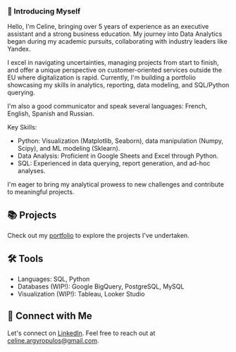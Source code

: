 ### 🙋 Introducing Myself

Hello, I'm Celine, bringing over 5 years of experience as an executive assistant and a strong business education. My journey into Data Analytics began during my academic pursuits, collaborating with industry leaders like Yandex.

I excel in navigating uncertainties, managing projects from start to finish, and offer a unique perspective on customer-oriented services outside the EU where digitalization is rapid. Currently, I'm building a portfolio showcasing my skills in analytics, reporting, data modeling, and SQL/Python querying.

I'm also a good communicator and speak several languages: French, English, Spanish and Russian.

Key Skills:

- Python: Visualization (Matplotlib, Seaborn), data manipulation (Numpy, Scipy), and ML modeling (Sklearn).
- Data Analysis: Proficient in Google Sheets and Excel through Python.
- SQL: Experienced in data querying, report generation, and ad-hoc analyses.

I'm eager to bring my analytical prowess to new challenges and contribute to meaningful projects.

## 📚 Projects

Check out my [portfolio](https://github.com/celinargy/Portfolio-guide/blob/main/README.md) to explore the projects I've undertaken.

## 🛠️ Tools

- Languages: SQL, Python
- Databases (WIP!): Google BigQuery, PostgreSQL, MySQL
- Visualization (WIP!): Tableau, Looker Studio

## 👋 Connect with Me

Let's connect on [LinkedIn](https://www.linkedin.com/in/celineargyropoulos/). Feel free to reach out at [celine.argyropulos@gmail.com](mailto:celine.argyropoulos@gmail.com).
